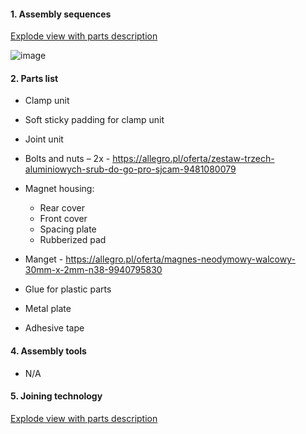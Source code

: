  #### 1. Assembly sequences 
 
 [Explode view with parts description](https://wikifactory.com/+mkpro/sion-phone-holder)
 
 ![image](https://user-images.githubusercontent.com/59058909/122747119-f6087000-d28a-11eb-8454-5cf746d54246.png)


 #### 2. Parts list 
 
  * Clamp unit
  * Soft sticky padding for clamp unit
  * Joint unit
  * Bolts and nuts – 2x - https://allegro.pl/oferta/zestaw-trzech-aluminiowych-srub-do-go-pro-sjcam-9481080079﻿
  * Magnet housing:
     * Rear cover
     * Front cover
     * Spacing plate
     * Rubberized pad

  * Manget - https://allegro.pl/oferta/magnes-neodymowy-walcowy-30mm-x-2mm-n38-9940795830﻿
  * Glue for plastic parts
  * Metal plate
  * Adhesive tape

 #### 4. Assembly tools 
   * N/A
  
#### 5. Joining technology 

[Explode view with parts description](https://wikifactory-prod-uploads.oss-accelerate.aliyuncs.com/140206/explode-view.jpg?response-content-type=image%2Fjpeg&response-content-disposition=attachment%3B%20filename%3D%22explode%20view.jpg%22&AWSAccessKeyId=LTAI4GK1mTcvu7wXYTXXtiy6&Signature=rXEdHnsx8FsmKuHBqbq9piz%2BgPA%3D&Expires=1623941488)
